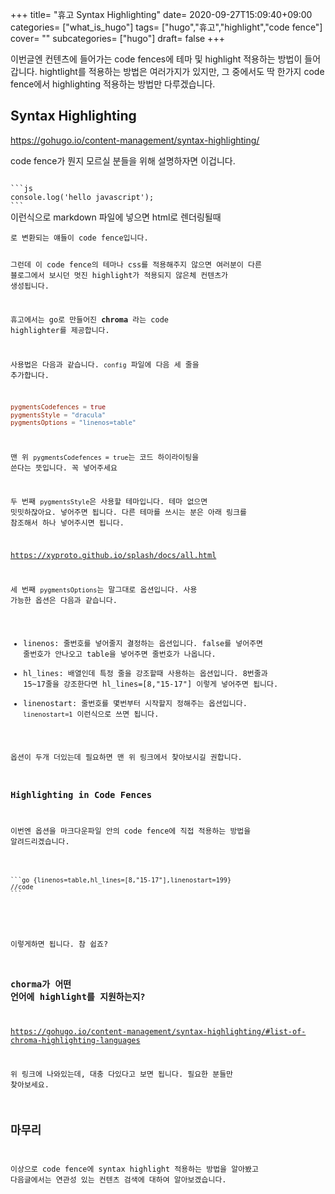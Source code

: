 +++
title= "휴고 Syntax Highlighting"
date= 2020-09-27T15:09:40+09:00
categories= ["what_is_hugo"]
tags= ["hugo","휴고","highlight","code fence"]
cover= ""
subcategories= ["hugo"]
draft= false
+++

이번글엔 컨텐츠에 들어가는 code fences에 테마 및 highlight 적용하는 방법이 들어갑니다. hightlight를 적용하는 방법은 여러가지가 있지만, 그 중에서도 딱 한가지 code fence에서 highlighting 적용하는 방법만 다루겠습니다. 

## Syntax Highlighting

https://gohugo.io/content-management/syntax-highlighting/

code fence가 뭔지 모르실 분들을 위해 설명하자면 이겁니다.

<code>
```js
console.log('hello javascript');
```
</code>
이런식으로 markdown 파일에 넣으면 html로 렌더링될때 <pre><code>로 변환되는 얘들이 code fence입니다.

그런데 이 code fence의 테마나 css를 적용해주지 않으면 여러분이 다른 블로그에서 보시던 멋진 highlight가 적용되지 않은체 컨텐츠가 생성됩니다.

휴고에서는 go로 만들어진 **chroma** 라는 code highlighter를 제공합니다. 

사용법은 다음과 같습니다.
`config` 파일에 다음 세 줄을 추가합니다.

```toml
pygmentsCodefences = true
pygmentsStyle = "dracula"
pygmentsOptions = "linenos=table"
```
맨 위 `pygmentsCodefences = true`는 코드 하이라이팅을 쓴다는 뜻입니다. 꼭 넣어주세요

두 번째 `pygmentsStyle`은 사용할 테마입니다. 테마 없으면 밋밋하잖아요. 넣어주면 됩니다. 다른 테마를 쓰시는 분은 아래 링크를 참조해서 하나 넣어주시면 됩니다.

https://xyproto.github.io/splash/docs/all.html

세 번째 `pygmentsOptions`는 말그대로 옵션입니다. 사용 가능한 옵션은 다음과 같습니다.

* linenos: 줄번호를 넣어줄지 결정하는 옵션입니다. false를 넣어주면 줄번호가 안나오고 table을 넣어주면 줄번호가 나옵니다.
* hl_lines: 배열인데 특정 줄을 강조할때 사용하는 옵션입니다. 8번줄과 15~17줄을 강조한다면 hl_lines=[8,"15-17"] 이렇게 넣어주면 됩니다.
* linenostart: 줄번호를 몇번부터 시작할지 정해주는 옵션입니다. `linenostart=1` 이런식으로 쓰면 됩니다.

옵션이 두개 더있는데 필요하면 맨 위 링크에서 찾아보시길 권합니다. 

### Highlighting in Code Fences
이번엔 옵션을 마크다운파일 안의 code fence에 직접 적용하는 방법을 알려드리겠습니다.

<pre>
<code>
```go {linenos=table,hl_lines=[8,"15-17"],linenostart=199}
//code
```
</code>
</pre>
이렇게하면 됩니다. 참 쉽죠?

### chorma가 어떤 언어에 highlight를 지원하는지?

https://gohugo.io/content-management/syntax-highlighting/#list-of-chroma-highlighting-languages

위 링크에 나와있는데, 대충 다있다고 보면 됩니다. 필요한 분들만 찾아보세요.

## 마무리
이상으로 code fence에 syntax highlight 적용하는 방법을 알아봤고 다음글에서는 연관성 있는 컨텐츠 검색에 대하여 알아보겠습니다.